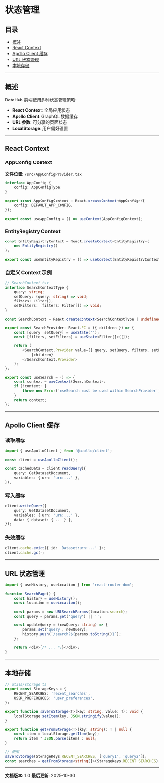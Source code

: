 # 状态管理

## 目录

- [概述](#概述)
- [React Context](#react-context)
- [Apollo Client 缓存](#apollo-client-缓存)
- [URL 状态管理](#url-状态管理)
- [本地存储](#本地存储)

---

## 概述

DataHub 前端使用多种状态管理策略:

- **React Context**: 全局应用状态
- **Apollo Client**: GraphQL 数据缓存
- **URL 参数**: 可分享的页面状态
- **LocalStorage**: 用户偏好设置

---

## React Context

### AppConfig Context

**文件位置**: `/src/AppConfigProvider.tsx`

```typescript
interface AppConfig {
    config: AppConfigType;
}

export const AppConfigContext = React.createContext<AppConfig>({
    config: DEFAULT_APP_CONFIG,
});

export const useAppConfig = () => useContext(AppConfigContext);
```

### EntityRegistry Context

```typescript
const EntityRegistryContext = React.createContext<EntityRegistry>(
    new EntityRegistry()
);

export const useEntityRegistry = () => useContext(EntityRegistryContext);
```

### 自定义 Context 示例

```typescript
// SearchContext.tsx
interface SearchContextType {
    query: string;
    setQuery: (query: string) => void;
    filters: Filter[];
    setFilters: (filters: Filter[]) => void;
}

const SearchContext = React.createContext<SearchContextType | undefined>(undefined);

export const SearchProvider: React.FC = ({ children }) => {
    const [query, setQuery] = useState('');
    const [filters, setFilters] = useState<Filter[]>([]);

    return (
        <SearchContext.Provider value={{ query, setQuery, filters, setFilters }}>
            {children}
        </SearchContext.Provider>
    );
};

export const useSearch = () => {
    const context = useContext(SearchContext);
    if (!context) {
        throw new Error('useSearch must be used within SearchProvider');
    }
    return context;
};
```

---

## Apollo Client 缓存

### 读取缓存

```typescript
import { useApolloClient } from '@apollo/client';

const client = useApolloClient();

const cachedData = client.readQuery({
    query: GetDatasetDocument,
    variables: { urn: 'urn:...' },
});
```

### 写入缓存

```typescript
client.writeQuery({
    query: GetDatasetDocument,
    variables: { urn: 'urn:...' },
    data: { dataset: { ... } },
});
```

### 失效缓存

```typescript
client.cache.evict({ id: 'Dataset:urn:...' });
client.cache.gc();
```

---

## URL 状态管理

```typescript
import { useHistory, useLocation } from 'react-router-dom';

function SearchPage() {
    const history = useHistory();
    const location = useLocation();

    const params = new URLSearchParams(location.search);
    const query = params.get('query') || '';

    const updateQuery = (newQuery: string) => {
        params.set('query', newQuery);
        history.push(`/search?${params.toString()}`);
    };

    return <div>{/* ... */}</div>;
}
```

---

## 本地存储

```typescript
// utils/storage.ts
export const StorageKeys = {
    RECENT_SEARCHES: 'recent_searches',
    USER_PREFERENCES: 'user_preferences',
};

export function saveToStorage<T>(key: string, value: T): void {
    localStorage.setItem(key, JSON.stringify(value));
}

export function getFromStorage<T>(key: string): T | null {
    const item = localStorage.getItem(key);
    return item ? JSON.parse(item) : null;
}

// 使用
saveToStorage(StorageKeys.RECENT_SEARCHES, ['query1', 'query2']);
const searches = getFromStorage<string[]>(StorageKeys.RECENT_SEARCHES);
```

---

**文档版本**: 1.0
**最后更新**: 2025-10-30
